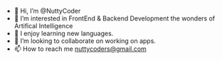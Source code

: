 - 👋 Hi, I’m @NuttyCoder
- 👀 I’m interested in FrontEnd & Backend Development the wonders of Artifical Intelligence
- 🌱 I enjoy learning new languages.
- 💞️ I’m looking to collaborate on working on apps.
- 📫 How to reach me nuttycoders@gmail.com

<!---
NuttyCoder/NuttyCoder is a ✨ special ✨ repository because its `README.md` (this file) appears on your GitHub profile.
You can click the Preview link to take a look at your changes.
--->
